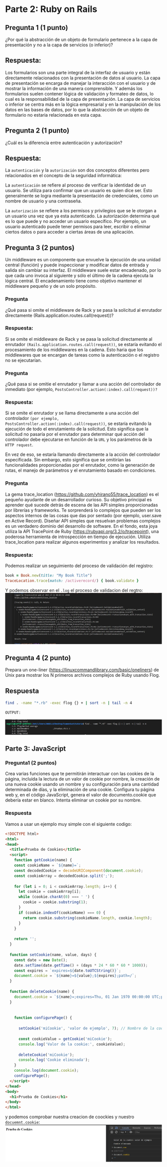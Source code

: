 # Parte 2: Ruby on Rails
## Pregunta 1 (1 punto)
¿Por qué la abstracción de un objeto de formulario pertenece a la capa de presentación y no a la capa
de servicios (o inferior)?
## Respuesta:
Los formularios son una parte integral de la interfaz de usuario y están directamente relacionados con la presentación de datos al usuario. La capa de presentación se encarga de manejar la interacción con el usuario y de mostrar la información de una manera comprensible. Y además los formularios suelen contener lógica de validación y formateo de datos, lo cual es la responsabilidad de la capa de presentación. La capa de servicios o inferior se centra más en la lógica empresarial y en la manipulación de los datos en las bases de datos, por lo que la abstracción de un objeto de formulario no estaria relacionada en esta capa.
## Pregunta 2 (1 punto)
¿Cuál es la diferencia entre autenticación y autorización?
## Respuesta:
La ``autenticación`` y la ``autorización`` son dos conceptos diferentes pero relacionados en el concepto de la seguridad informática:

La ``autenticación`` se refiere al proceso de verificar la identidad de un usuario. Se utiliza para confirmar que un usuario es quien dice ser. Esto generalmente se logra mediante la presentación de credenciales, como un nombre de usuario y una contraseña.

La ``autorización`` se refiere a los permisos y privilegios que se le otorgan a un usuario una vez que ya esta autenticado. La autorización determina qué es lo que puede y no acceder un usuario específico. Por ejemplo, un usuario autenticado puede tener permisos para leer, escribir o eliminar ciertos datos o para acceder a ciertas áreas de una aplicación.
## Pregunta 3 (2 puntos)
Un middleware es un componente que envuelve la ejecución de una unidad central (función) y puede
inspeccionar y modificar datos de entrada y salida sin cambiar su interfaz. El middleware suele estar
encadenado, por lo que cada uno invoca al siguiente y sólo el último de la cadena ejecuta la lógica
central. El encadenamiento tiene como objetivo mantener el middleware pequeño y de un solo
propósito.
### Pregunta 
¿Qué pasa si omite el middleware de Rack y se pasa la solicitud al enrutador directamente (Rails.application.routes.call(request))? 
### Respuesta:
Si se omite el middleware de Rack y se pasa la solicitud directamente al enrutador ``(Rails.application.routes.call(request))``, se estaría evitando el procesamiento de los middlewares en la cadena. Esto haria que los middlewares que se encargan de tareas como la autenticación o el registro no se ejecutarían.
### Pregunta 
¿Qué pasa si se omitie el enrutador y llamar a una acción del controlador de inmediato (por ejemplo, ``PostsController.action(:index).call(request))?``
### Respuesta: 
Si se omite el enrutador y se llama directamente a una acción del controlador ``(por ejemplo, PostsController.action(:index).call(request))``, se estaría evitando la ejecución de todo el enrutamiento de la solicitud. Esto significa que la solicitud no pasaría por el enrutador para determinar qué acción del controlador debe ejecutarse en función de la ``URL`` y los parámetros de la ``HTTP request``.

En vez de eso, se estaría llamando directamente a la acción del controlador especificada. Sin embargo, esto significa que se omitirían las funcionalidades proporcionadas por el enrutador, como la generación de rutas, el manejo de parámetros y el enrutamiento basado en condiciones.
### Pregunta 
La gema trace_location (https://github.com/yhirano55/trace_location) es el pequeño ayudante de un
desarrollador curioso. Su objetivo principal es aprender qué sucede detrás de escena de las API simples
proporcionadas por librerías y frameworks. Te sorprenderá lo complejos que pueden ser los aspectos
internos de las cosas que das por sentado (por ejemplo, user.save en Active Record).
Diseñar API simples que resuelvan problemas complejos es un verdadero dominio del desarrollo de
software. En el fondo, esta joya utiliza la API TracePoint de Ruby (https://rubyapi.org/3.2/o/tracepoint),
una poderosa herramienta de introspección en tiempo de ejecución.
Utiliza trace_location para realizar algunos experimentos y analizar los resultados.
### Respuesta:
Podemos realizar un seguimiento del proceso de validación del registro:

```ruby
book = Book.new(title: "My Book Title")
TraceLocation.trace(match: /activerecord/) { book.validate }
```
Y podemos observar en el ``.log`` el proceso de validacion del regtro:
![Alt text](image.png)

## Pregunta 4 (2 punto)
Prepara un one-liner (https://linuxcommandlibrary.com/basic/oneliners) de Unix para mostrar los N
primeros archivos complejos de Ruby usando Flog. 
## Respuesta

```bash
find . -name "*.rb" -exec flog {} + | sort -n | tail -n 4
```
```bash
OUTPUT:
```
![Alt text](image-1.png)

## Parte 3: JavaScript
### Pregunta1 (2 puntos)
Crea varias funciones que te permitirán interactuar con las cookies de la página, incluida la lectura de un
valor de cookie por nombre, la creación de una nueva cookie usando un nombre y su configuración para
una cantidad determinada de días, y la eliminación de una cookie.
Configura tu página web y, en el código JavaScript, genera el valor de documento.cookie que debería
estar en blanco. Intenta eliminar un cookie por su nombre.
### Respuesta
Vamos a usar un ejemplo muy simple con el siguiente codigo:

```html
<!DOCTYPE html>
<html>
<head>
  <title>Prueba de Cookies</title>
  <script>
    function getCookie(name) {
    const cookieName = `${name}=`;
    const decodedCookie = decodeURIComponent(document.cookie);
    const cookieArray = decodedCookie.split(';');
  
    for (let i = 0; i < cookieArray.length; i++) {
      let cookie = cookieArray[i];
      while (cookie.charAt(0) === ' ') {
        cookie = cookie.substring(1);
      }
      if (cookie.indexOf(cookieName) === 0) {
        return cookie.substring(cookieName.length, cookie.length);
      }
    }
  
    return '';
  }
  
  function setCookie(name, value, days) {
    const date = new Date();
    date.setTime(date.getTime() + (days * 24 * 60 * 60 * 1000));
    const expires = `expires=${date.toUTCString()}`;
    document.cookie = `${name}=${value};${expires};path=/`;
  }
  
  function deleteCookie(name) {
    document.cookie = `${name}=;expires=Thu, 01 Jan 1970 00:00:00 UTC;path=/;`;
  }
  

    function configurePage() {

      setCookie('miCookie', 'valor de ejemplo', 7); // Nombre de la cookie: 'miCookie', Valor: 'valor de ejemplo', Duración: 7 días

      const cookieValue = getCookie('miCookie');
      console.log('Valor de la cookie:', cookieValue);

      deleteCookie('miCookie');
      console.log('Cookie eliminada');
    }
    console.log(document.cookie);
    configurePage();
  </script>
</head>
<body>
  <h1>Prueba de Cookies</h1>
</body>
</html>
```
y podemos comprobar nuestra creacion de coockies y nuestro ``docuemnt.cookie``:
![Alt text](image-3.png)